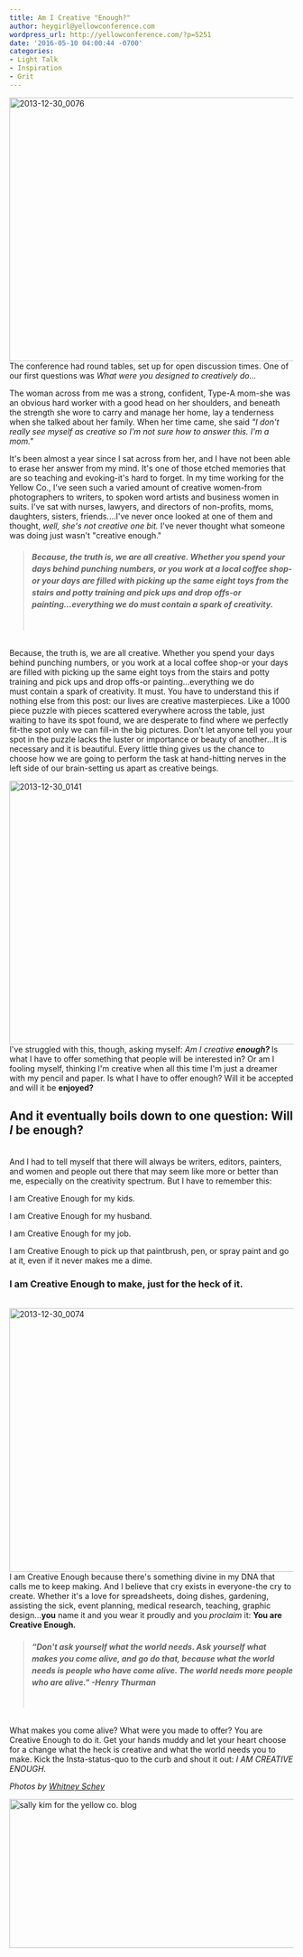 ```yaml
---
title: Am I Creative "Enough?"
author: heygirl@yellowconference.com
wordpress_url: http://yellowconference.com/?p=5251
date: '2016-05-10 04:00:44 -0700'
categories:
- Light Talk
- Inspiration
- Grit
---
```

<p><a href="http://yellowconference.com/wp-content/uploads/2016/04/2013-12-30_0076.jpg"><img class="aligncenter size-full wp-image-5254" src="http://yellowconference.com/wp-content/uploads/2016/04/2013-12-30_0076.jpg" alt="2013-12-30_0076" width="700" height="467" /></a>The conference had round tables, set up for open discussion times. One of our first questions was&nbsp;<em>What were you designed to creatively do...</em></p>
<p>The woman across from me was a strong, confident, Type-A mom-she was an obvious hard worker with a good head on her shoulders, and beneath the strength she wore&nbsp;to carry and&nbsp;manage her home, lay a tenderness when she talked about her family. When her time came, she said&nbsp;<em>"I don't really see myself as creative so I'm not sure how to answer this. I'm a mom."&nbsp;</em></p>
<p>It's been almost a year since I sat across from her, and I have not been able to erase her answer from my mind. It's one of those etched memories that are so&nbsp;teaching and evoking-it's hard to forget. In my time working for the Yellow Co., I've seen such a varied amount of creative women-from photographers to writers, to spoken word artists and business women in suits. I've sat with nurses, lawyers, and directors&nbsp;of non-profits, moms, daughters, sisters, friends....I've never once looked at one of them and thought,&nbsp;<em>well, she's not creative one bit.&nbsp;</em>I've never thought what someone was doing just wasn't "creative enough."</p>
<blockquote>
<h4><em><span style="line-height: 1.5;">Because, the truth is, we are all creative. Whether you spend your days behind punching numbers, or you work at a local coffee shop-or your days are filled with picking up the same eight toys from the stairs and potty training and pick ups and drop offs-or painting...everything we do must contain a&nbsp;spark of creativity.</span></em></h4><br />
</blockquote><br />
Because, the truth is, we are all creative. Whether you spend your days behind punching numbers, or you work at a local coffee shop-or your days are filled with picking up the same eight toys from the stairs and potty training and pick ups and drop offs-or painting...everything we do must&nbsp;contain a spark&nbsp;of creativity. It must. You have to understand this if nothing else from this post: our lives are creative masterpieces. Like a 1000 piece puzzle with pieces scattered everywhere across the table, just waiting to have its spot found, we are desperate to find where we perfectly fit-the spot only we can fill-in the big pictures. Don't let anyone tell you your spot in the puzzle lacks the luster or importance or beauty of&nbsp;another...It is necessary and it is beautiful. Every little thing gives us the chance to choose how we are going to perform the task at hand-hitting nerves in the left side of our brain-setting us apart as creative beings.</p>
<p><a href="http://yellowconference.com/wp-content/uploads/2016/04/2013-12-30_0141.jpg"><img class="aligncenter size-full wp-image-5253" src="http://yellowconference.com/wp-content/uploads/2016/04/2013-12-30_0141.jpg" alt="2013-12-30_0141" width="700" height="467" /></a>I've struggled with this, though, asking myself:&nbsp;<em>Am I creative&nbsp;<strong>enough?&nbsp;</strong></em>Is what I have to offer something that people will be interested in? Or am I fooling myself, thinking I'm creative when all this time I'm just a dreamer with my pencil and paper. Is what I have to offer enough? Will it be accepted and will it be <strong>enjoyed? </strong></p>
<h2>And it eventually boils down to one question: Will<em> I</em> be enough?</h2><br />
And I had to tell myself that there will always be writers, editors, painters, and women and people out there that may seem like more or better than me, especially on the creativity spectrum. But I have to remember this:</p>
<p>I am Creative Enough for my kids.</p>
<p>I am Creative Enough for my husband.</p>
<p>I am Creative Enough for my job.</p>
<p>I am Creative Enough to pick up that paintbrush, pen, or spray paint and go at it, even if it never makes me a dime.</p>
<h3>I am Creative Enough to make, just for the heck of it.</h3><br />
<a href="http://yellowconference.com/wp-content/uploads/2016/04/2013-12-30_0074.jpg"><img class="aligncenter size-full wp-image-5255" src="http://yellowconference.com/wp-content/uploads/2016/04/2013-12-30_0074.jpg" alt="2013-12-30_0074" width="700" height="467" /></a>I am Creative Enough because there's something divine in my DNA that calls me to keep making. And I believe that cry exists in everyone-the cry to create. Whether it's a love for spreadsheets, doing dishes, gardening, assisting the sick, event planning, medical research, teaching, graphic design...<strong>you</strong> name it and you wear it proudly and you&nbsp;<em>proclaim&nbsp;</em>it:&nbsp;<strong>You are Creative Enough.&nbsp;</strong></p>
<blockquote>
<h4><em><span style="line-height: 1.5;">&ldquo;Don't ask yourself what the world needs. Ask yourself what <b>makes you come alive</b>, and go <b>do</b> that, because what the world needs is people who have <b>come alive</b>. The world needs more people who are alive." -Henry Thurman</span></em></h4><br />
</blockquote><br />
What makes you come alive? What were you made to offer? You are Creative Enough to do it. Get your hands muddy and let your heart choose for a change what the heck is creative and what the world needs you to make. Kick the Insta-status-quo to the curb and shout it out:&nbsp;<em>I AM CREATIVE ENOUGH.&nbsp;</em></p>
<p><em>Photos by <a href="http://whitneydarling.com/engaged-will-sally-3/" target="_blank">Whitney Schey</a></em></p>
<p><a href="http://lettersfromamister.tumblr.com/" target="_blank"><img class="aligncenter size-full wp-image-4705" src="http://yellowconference.com/wp-content/uploads/2015/12/sallykim.jpg" alt="sally kim for the yellow co. blog" width="700" height="264" /></a></p>
